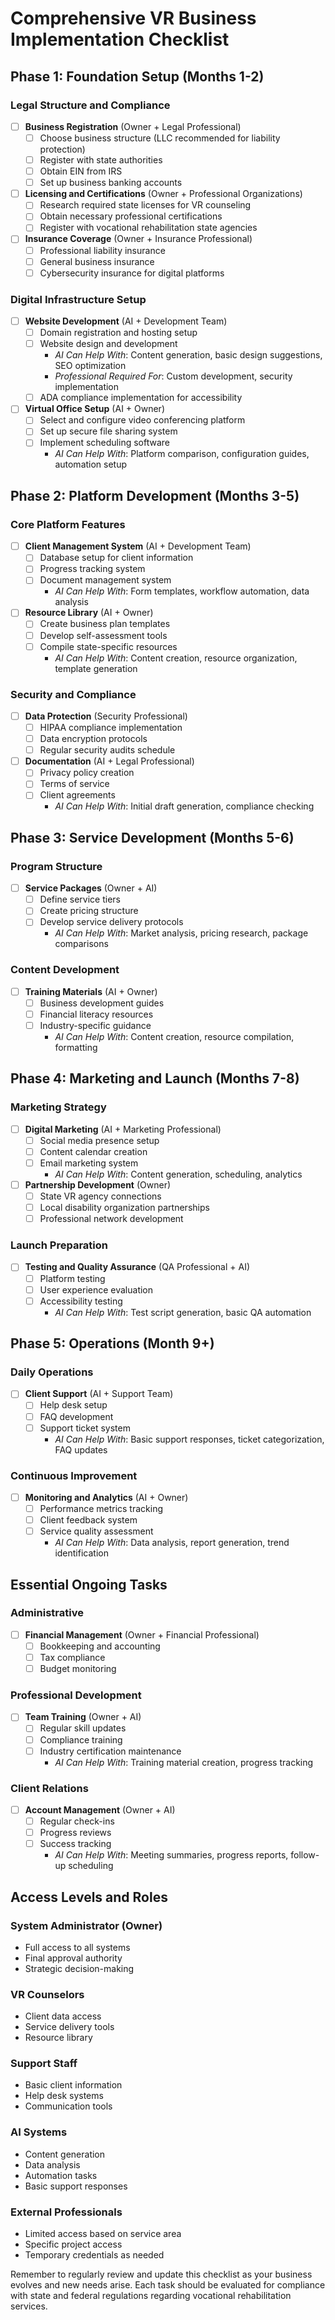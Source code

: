 # Comprehensive VR Business Implementation Checklist

## Phase 1: Foundation Setup (Months 1-2)

### Legal Structure and Compliance
- [ ] **Business Registration** (Owner + Legal Professional)
  - [ ] Choose business structure (LLC recommended for liability protection)
  - [ ] Register with state authorities
  - [ ] Obtain EIN from IRS
  - [ ] Set up business banking accounts

- [ ] **Licensing and Certifications** (Owner + Professional Organizations)
  - [ ] Research required state licenses for VR counseling
  - [ ] Obtain necessary professional certifications
  - [ ] Register with vocational rehabilitation state agencies

- [ ] **Insurance Coverage** (Owner + Insurance Professional)
  - [ ] Professional liability insurance
  - [ ] General business insurance
  - [ ] Cybersecurity insurance for digital platforms

### Digital Infrastructure Setup
- [ ] **Website Development** (AI + Development Team)
  - [ ] Domain registration and hosting setup
  - [ ] Website design and development
    - *AI Can Help With*: Content generation, basic design suggestions, SEO optimization
    - *Professional Required For*: Custom development, security implementation
  - [ ] ADA compliance implementation for accessibility

- [ ] **Virtual Office Setup** (AI + Owner)
  - [ ] Select and configure video conferencing platform
  - [ ] Set up secure file sharing system
  - [ ] Implement scheduling software
    - *AI Can Help With*: Platform comparison, configuration guides, automation setup

## Phase 2: Platform Development (Months 3-5)

### Core Platform Features
- [ ] **Client Management System** (AI + Development Team)
  - [ ] Database setup for client information
  - [ ] Progress tracking system
  - [ ] Document management system
    - *AI Can Help With*: Form templates, workflow automation, data analysis

- [ ] **Resource Library** (AI + Owner)
  - [ ] Create business plan templates
  - [ ] Develop self-assessment tools
  - [ ] Compile state-specific resources
    - *AI Can Help With*: Content creation, resource organization, template generation

### Security and Compliance
- [ ] **Data Protection** (Security Professional)
  - [ ] HIPAA compliance implementation
  - [ ] Data encryption protocols
  - [ ] Regular security audits schedule

- [ ] **Documentation** (AI + Legal Professional)
  - [ ] Privacy policy creation
  - [ ] Terms of service
  - [ ] Client agreements
    - *AI Can Help With*: Initial draft generation, compliance checking

## Phase 3: Service Development (Months 5-6)

### Program Structure
- [ ] **Service Packages** (Owner + AI)
  - [ ] Define service tiers
  - [ ] Create pricing structure
  - [ ] Develop service delivery protocols
    - *AI Can Help With*: Market analysis, pricing research, package comparisons

### Content Development
- [ ] **Training Materials** (AI + Owner)
  - [ ] Business development guides
  - [ ] Financial literacy resources
  - [ ] Industry-specific guidance
    - *AI Can Help With*: Content creation, resource compilation, formatting

## Phase 4: Marketing and Launch (Months 7-8)

### Marketing Strategy
- [ ] **Digital Marketing** (AI + Marketing Professional)
  - [ ] Social media presence setup
  - [ ] Content calendar creation
  - [ ] Email marketing system
    - *AI Can Help With*: Content generation, scheduling, analytics

- [ ] **Partnership Development** (Owner)
  - [ ] State VR agency connections
  - [ ] Local disability organization partnerships
  - [ ] Professional network development

### Launch Preparation
- [ ] **Testing and Quality Assurance** (QA Professional + AI)
  - [ ] Platform testing
  - [ ] User experience evaluation
  - [ ] Accessibility testing
    - *AI Can Help With*: Test script generation, basic QA automation

## Phase 5: Operations (Month 9+)

### Daily Operations
- [ ] **Client Support** (AI + Support Team)
  - [ ] Help desk setup
  - [ ] FAQ development
  - [ ] Support ticket system
    - *AI Can Help With*: Basic support responses, ticket categorization, FAQ updates

### Continuous Improvement
- [ ] **Monitoring and Analytics** (AI + Owner)
  - [ ] Performance metrics tracking
  - [ ] Client feedback system
  - [ ] Service quality assessment
    - *AI Can Help With*: Data analysis, report generation, trend identification

## Essential Ongoing Tasks

### Administrative
- [ ] **Financial Management** (Owner + Financial Professional)
  - [ ] Bookkeeping and accounting
  - [ ] Tax compliance
  - [ ] Budget monitoring

### Professional Development
- [ ] **Team Training** (Owner + AI)
  - [ ] Regular skill updates
  - [ ] Compliance training
  - [ ] Industry certification maintenance
    - *AI Can Help With*: Training material creation, progress tracking

### Client Relations
- [ ] **Account Management** (Owner + AI)
  - [ ] Regular check-ins
  - [ ] Progress reviews
  - [ ] Success tracking
    - *AI Can Help With*: Meeting summaries, progress reports, follow-up scheduling

## Access Levels and Roles

### System Administrator (Owner)
- Full access to all systems
- Final approval authority
- Strategic decision-making

### VR Counselors
- Client data access
- Service delivery tools
- Resource library

### Support Staff
- Basic client information
- Help desk systems
- Communication tools

### AI Systems
- Content generation
- Data analysis
- Automation tasks
- Basic support responses

### External Professionals
- Limited access based on service area
- Specific project access
- Temporary credentials as needed

Remember to regularly review and update this checklist as your business evolves and new needs arise. Each task should be evaluated for compliance with state and federal regulations regarding vocational rehabilitation services.